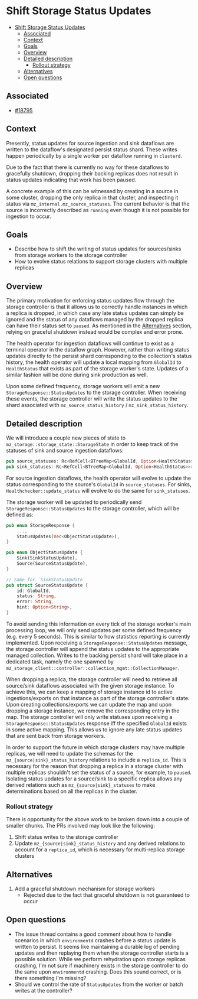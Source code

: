 # Shift Storage Status Updates

- [Shift Storage Status Updates](#shift-storage-status-updates)
  - [Associated](#associated)
  - [Context](#context)
  - [Goals](#goals)
  - [Overview](#overview)
  - [Detailed description](#detailed-description)
    - [Rollout strategy](#rollout-strategy)
  - [Alternatives](#alternatives)
  - [Open questions](#open-questions)


## Associated

- [#18795](https://github.com/MaterializeInc/materialize/issues/18795)

<!--
Note: Feel free to add or remove sections as needed. However, most design
docs should at least keep the suggested sections.
-->

## Context

<!--
Bring the reader up to speed enough, such that they can understand the
following goals and descriptions.

An important reason for this is helping future readers understand the
assumptions that went into the design, and in turn the goals and design itself.

Be sure to capture the customer impact/customer problem, which should be the
motivation for the proposed design!
-->

Presently, status updates for source ingestion and sink dataflows are written to the dataflow's designated persist status shard. These writes happen periodically by a single worker per dataflow running in `clusterd`.

Due to the fact that there is currently no way for these dataflows to gracefully shutdown, dropping their backing replicas does not result in status updates indicating that work has been paused.

A concrete example of this can be witnessed by creating in a source in some cluster, dropping the only replica in that cluster, and inspecting it status via `mz_internal.mz_source_statuses`. The current behavior is that the source is incorrectly described as `running` even though it is not possible for ingestion to occur.

## Goals

<!--
Enumerate the concrete goals that are in scope for the project.
-->

- Describe how to shift the writing of status updates for sources/sinks from storage workers to the storage controller
- How to evolve status relations to support storage clusters with multiple replicas

<!-- ## Non-Goals -->

<!--
Enumerate potential goals that are explicitly _out_ of scope for the project
ie. what could we do or what do we want to do in the future - but are not doing
now.
-->

## Overview

<!--
Brief, high-level overview. A few sentences long, at most a couple of smaller
paragraphs.
-->

The primary motivation for enforcing status updates flow through the storage controller is that it allows us to correctly handle instances in which a replica is dropped, in which case any late status updates can simply be ignored and the status of any dataflows managed by the dropped replica can have their status set to `paused`. As mentioned in the [Alternatives](#alternatives) section, relying on graceful shutdown instead would be complex and error prone.

The health operator for ingestion dataflows will continue to exist as a terminal operator in the dataflow graph. However, rather than writing status updates directly to the persist shard corresponding to the collection's status history, the health operator will update a local mapping from `GlobalId` to `HealthStatus` that exists as part of the storage worker's state. Updates of a similar fashion will be done during sink production as well.

Upon some defined frequency, storage workers will emit a new `StorageResponse::StatusUpdates` to the storage controller. When receiving these events, the storage controller will write the status updates to the shard associated with `mz_source_status_history` / `mz_sink_status_history`.

## Detailed description

<!--
Describe the approach in detail. If there is no clear frontrunner, feel free to
list all approaches in alternatives. If applicable, be sure to call out any new
testing/validation that will be required.

For some features it can be helpful to sketch an implementation. If you're
working on things that are crossing team boundaries it will be helpful to spell
out any new interfaces/traits/interactions.

For most new features, you should think about testing, rollout/lifecycle, and
observability. These things can warrant their own sections.
-->

We will introduce a couple new pieces of state to `mz_storage::storage_state::StorageState` in order to keep track of the statuses of sink and source ingestion dataflows:

```rust
pub source_statuses: Rc<RefCell<BTreeMap<GlobalId, Option<HealthStatus>>>>,
pub sink_statuses: Rc<RefCell<BTreeMap<GlobalId, Option<HealthStatus>>>>,
```

For source ingestion dataflows, the health operator will evolve to update the status corresponding to the source's `GlobalId` in `source_statuses`. For sinks, `Healthchecker::update_status` will evolve to do the same for `sink_statuses`.

The storage worker will be updated to periodically send `StorageResponse::StatusUpdates` to the storage controller, which will be defined as:

```rust
pub enum StorageResponse {
    ...,
    StatusUpdates(Vec<ObjectStatusUpdate>),
}

pub enum ObjectStatusUpdate {
    Sink(SinkStatusUpdate),
    Source(SourceStatusUpdate),
}

// Same for `SinkStatusUpdate`
pub struct SourceStatusUpdate {
    id: GlobalId,
    status: String,
    error: String,
    hint: Option<String>,
}
```

To avoid sending this information on every tick of the storage worker's main processing loop, we will only send updates per some defined frequency (e.g. every 5 seconds). This is similar to how statistics reporting is currently implemented. Upon receiving a `StorageResponse::StatusUpdates` message, the storage controller will append the status updates to the appropriate managed collection. Writes to the backing persist shard will take place in a dedicated task, namely the one spawned by `mz_storage_client::controller::collection_mgmt::CollectionManager`.

When dropping a replica, the storage controller will need to retrieve all source/sink dataflows associated with the given storage instance. To achieve this, we can keep a mapping of storage instance id to active ingestions/exports on that instance as part of the storage controller's state. Upon creating collections/exports we can update the map and upon dropping a storage instance, we remove the corresponding entry in the map. The storage controller will only write statuses upon receiving a `StorageResponse::StatusUpdates` response iff the specified `GlobalId` exists in some active mapping. This allows us to ignore any late status updates that are sent back from storage workers.

In order to support the future in which storage clusters may have multiple replicas, we will need to update the schemas for the `mz_{source|sink}_status_history` relations to include a `replica_id`. This is necessary for the reason that dropping a replica in a storage cluster with multiple replicas shouldn't set the status of a source, for example, to `paused`. Isolating status updates for a source/sink to a specific replica allows any derived relations such as `mz_{source|sink}_statuses` to make determinations based on all the replicas in the cluster.

### Rollout strategy

There is opportunity for the above work to be broken down into a couple of smaller chunks. The PRs involved may look like the following:

1. Shift status writes to the storage controller
2. Update `mz_{source|sink}_status_history` and any derived relations to account for a `replica_id`, which is necessary for multi-replica storage clusters

## Alternatives

<!--
Similar to the Description section. List of alternative approaches considered,
pros/cons or why they were not chosen.
-->

1. Add a graceful shutdown mechanism for storage workers
    - Rejected due to the fact that graceful shutdown is not guaranteed to occur

## Open questions

<!--
Anything currently unanswered that needs specific focus. This section may be
expanded during the doc meeting as other unknowns are pointed out. These
questions may be technical, product, or anything in-between.
-->

- The issue thread contains a good comment about how to handle scenarios in which `environmentd` crashes before a status update is written to persist. It seems like maintaining a durable log of pending updates and then replaying them when the storage controller starts is a possible solution. While we perform rehydration upon storage replicas crashing, I'm not sure if machinery exists in the storage controller to do the same upon `environmentd` crashing. Does this sound correct, or is there something I'm missing?
- Should we control the rate of `StatusUpdates` from the worker or batch writes at the controller?

